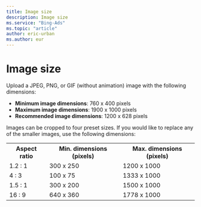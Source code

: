```yaml
---
title: Image size
description: Image size
ms.service: "Bing-Ads"
ms.topic: "article"
author: eric-urban
ms.author: eur
---
```


# Image size

Upload a JPEG, PNG, or GIF (without animation) image with the following dimensions:

- **Minimum image dimensions**: 760 x 400 pixels
- **Maximum image dimensions**: 1900 x 1000 pixels
- **Recommended image dimensions**: 1200 x 628 pixels

Images can be cropped to four preset sizes. If you would like to replace any of the smaller images, use the following dimensions:

<table>
  <tr>
    <th scope="col">Aspect ratio</th>
    <th scope="col">Min. dimensions (pixels)</th>
    <th scope="col">Max. dimensions (pixels)</th>
  </tr>
  <tr>
    <td>1.2 : 1</td>
    <td>300 x 250</td>
    <td>1200 x 1000</td>
  </tr>
  <tr>
    <td>4 : 3</td>
    <td>100 x 75</td>
    <td>1333 x 1000</td>
  </tr>
  <tr>
    <td>1.5 : 1</td>
    <td>300 x 200</td>
    <td>1500 x 1000</td>
  </tr>
  <tr>
    <td>16 : 9</td>
    <td>640 x 360</td>
    <td>1778 x 1000</td>
  </tr>
</table>


